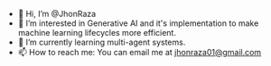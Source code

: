 - 👋 Hi, I’m @JhonRaza
- 👀 I’m interested in Generative AI and it's implementation to make machine learning lifecycles more efficient.
- 🌱 I’m currently learning multi-agent systems.
- 📫 How to reach me: You can email me at jhonraza01@gmail.com

<!---
JhonRaza/JhonRaza is a ✨ special ✨ repository because its `README.md` (this file) appears on your GitHub profile.
You can click the Preview link to take a look at your changes.
--->
